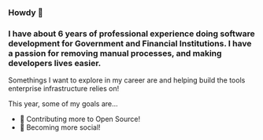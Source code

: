 ###  Howdy 🤠

### I have about 6 years of professional experience doing software development for Government and Financial Institutions. I have a passion for removing manual processes, and making developers lives easier.

Somethings I want to explore in my career are and helping build the tools enterprise infrastructure relies on!

This year, some of my goals are...

- 🤝 Contributing more to Open Source!
- 📣 Becoming more social!
